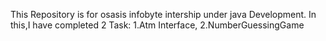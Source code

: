 This Repository is for osasis infobyte intership under java Development. In this,I have completed 2 Task: 1.Atm Interface, 2.NumberGuessingGame
